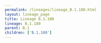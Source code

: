```yaml
---
permalink: /lineages/lineage_B.1.180.html
layout: lineage_page
title: Lineage B.1.180
lineage: B.1.180
parent: B.1
children: ['B.1.180']
---
```

